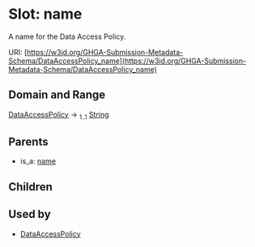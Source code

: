 
# Slot: name


A name for the Data Access Policy.

URI: [https://w3id.org/GHGA-Submission-Metadata-Schema/DataAccessPolicy_name](https://w3id.org/GHGA-Submission-Metadata-Schema/DataAccessPolicy_name)


## Domain and Range

[DataAccessPolicy](DataAccessPolicy.md) &#8594;  <sub>1..1</sub> [String](types/String.md)

## Parents

 *  is_a: [name](name.md)

## Children


## Used by

 * [DataAccessPolicy](DataAccessPolicy.md)
